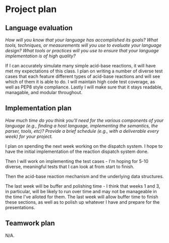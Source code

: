 # Project plan

## Language evaluation
_How will you know that your language has accomplished its goals? What tools, techniques, or measurements will you use to evaluate your language design? What tools or practices will you use to ensure that your language implementation is of high quality?_

If I can accurately simulate many simple acid-base reactions, it will have met 
my expectations of this class.  I plan on writing a number of diverse test 
cases that each feature different types of acid-base reactions and will see
which of them it is able to do.  I will maintain high code test coverage, as well
as PEP8 style compliance.  Lastly I will make sure that it stays readable, 
managable, and modular throughout.

## Implementation plan
_How much time do you think you'll need for the various components of your language (e.g., finding a host language, implementing the semantics, the parser, tools, etc)? Provide a brief schedule (e.g., with a deliverable every week) for your project._

I plan on spending the next week working on the dispatch system.  I hope to have the
initial implementation of the reaction dispatch system done.

Then I will work on implementing the test cases - I'm hoping for 5-10 diverse, meaningful
tests that I can look at from start to finish.

Then the acid-base reaction mechanism and the underlying data structures.

The last week will be buffer and polishing time - I think that weeks 1 and 3, in particular,
will be likely to run over time and may not be manageable in the time I've alloted for them.
The last week will allow buffer time to finish these sections, as well as to polish up
whatever I have and prepare for the presentations.

## Teamwork plan 
N/A.

